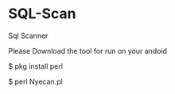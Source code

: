 # SQL-Scan
Sql Scanner

Please Download the tool for run on your andoid

$ pkg install perl

$ perl Nyecan.pl
